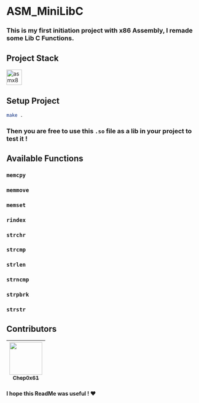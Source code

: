 # ASM_MiniLibC

### This is my first initiation project with x86 Assembly, I remade some Lib C Functions. 

## Project Stack

<a href="https://en.wikipedia.org/wiki/X86_assembly_language" target="_blank" rel="noreferrer"> <img src="https://img.icons8.com/color/344/x86.png" alt="asmx86" width="40" height="40"/></a>

## Setup Project

```bash
make .
```

### Then you are free to use this `.so` file as a lib in your project to test it !

## Available Functions

### `memcpy`

### `memmove`

### `memset`

### `rindex`

### `strchr`

### `strcmp`

### `strlen`

### `strncmp`

### `strpbrk`

### `strstr`


## Contributors

| [<img src="https://github.com/Chep0x61.png?size=85" width=85><br><sub>Chep0x61</sub>](https://github.com/Chep0x61) | 
| :---: 

#### I hope this ReadMe was useful ! :heart:
